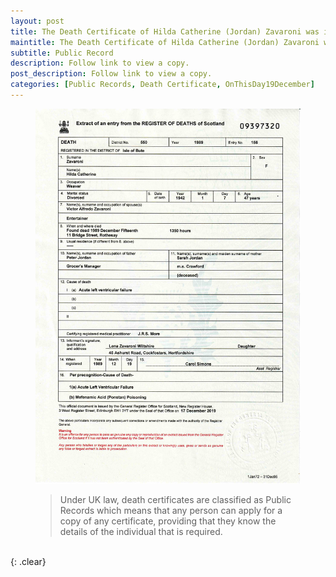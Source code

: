 ```yaml
---
layout: post
title: The Death Certificate of Hilda Catherine (Jordan) Zavaroni was issued &#124; 19 December 1989
maintitle: The Death Certificate of Hilda Catherine (Jordan) Zavaroni was issued
subtitle: Public Record
description: Follow link to view a copy.
post_description: Follow link to view a copy.
categories: [Public Records, Death Certificate, OnThisDay19December]
---
```


<figure class="fig3">
<a href="/assets/images/public-records/1989-12-19-hilda-zavaroni-death-certificate.jpg"><img src="/assets/images/public-records/1989-12-19-hilda-zavaroni-death-certificate.jpg" class="full-width zoom-in" /></a>
<figcaption>
<blockquote>Under UK law, death certificates are classified as Public Records which means that any person can apply for a copy of any certificate, providing that they know the details of the individual that is required.</blockquote>
</figcaption>
</figure>

<br />{: .clear}

